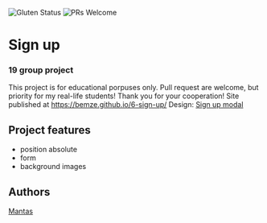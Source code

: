 ![Gluten Status](https://img.shields.io/badge/Gluten-Free-green.svg)
![PRs Welcome](https://img.shields.io/badge/PRs-welcome-brightgreen.svg)

# Sign up
### 19 group project

This project is for educational porpuses only. Pull request are welcome, but priority for my real-life students! Thank you for your cooperation!
Site published at https://bemze.github.io/6-sign-up/
Design: [Sign up modal](https://cdn.discordapp.com/attachments/648536139677958156/648860801997996052/day1dr.png)

## Project features
- position absolute
- form
- background images
## Authors
[Mantas](https://github.com/bemze)
